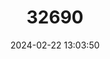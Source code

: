 ---
title: "32690"
category: "Parmentiera dressleri"
draft: false
date: 2024-02-22 13:03:50
languages:
  Spanish; Castilian: ["Pepina"]
---